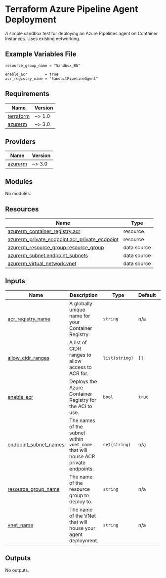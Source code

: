 # Terraform Azure Pipeline Agent Deployment

A simple sandbox test for deploying an Azure Pipelines agent on Container Instances. Uses existing networking.

## Example Variables File

```hcl
resource_group_name = "Sandbox_RG"

enable_acr        = true
acr_registry_name = "SandpitPipelineAgent"
```

<!-- BEGINNING OF PRE-COMMIT-OPENTOFU DOCS HOOK -->
## Requirements

| Name | Version |
|------|---------|
| <a name="requirement_terraform"></a> [terraform](#requirement\_terraform) | ~> 1.0 |
| <a name="requirement_azurerm"></a> [azurerm](#requirement\_azurerm) | ~> 3.0 |

## Providers

| Name | Version |
|------|---------|
| <a name="provider_azurerm"></a> [azurerm](#provider\_azurerm) | ~> 3.0 |

## Modules

No modules.

## Resources

| Name | Type |
|------|------|
| [azurerm_container_registry.acr](https://registry.terraform.io/providers/hashicorp/azurerm/latest/docs/resources/container_registry) | resource |
| [azurerm_private_endpoint.acr_private_endpoint](https://registry.terraform.io/providers/hashicorp/azurerm/latest/docs/resources/private_endpoint) | resource |
| [azurerm_resource_group.resource_group](https://registry.terraform.io/providers/hashicorp/azurerm/latest/docs/data-sources/resource_group) | data source |
| [azurerm_subnet.endpoint_subnets](https://registry.terraform.io/providers/hashicorp/azurerm/latest/docs/data-sources/subnet) | data source |
| [azurerm_virtual_network.vnet](https://registry.terraform.io/providers/hashicorp/azurerm/latest/docs/data-sources/virtual_network) | data source |

## Inputs

| Name | Description | Type | Default | Required |
|------|-------------|------|---------|:--------:|
| <a name="input_acr_registry_name"></a> [acr\_registry\_name](#input\_acr\_registry\_name) | A globally unique name for your Container Registry. | `string` | n/a | yes |
| <a name="input_allow_cidr_ranges"></a> [allow\_cidr\_ranges](#input\_allow\_cidr\_ranges) | A list of CIDR ranges to allow access to ACR for. | `list(string)` | `[]` | no |
| <a name="input_enable_acr"></a> [enable\_acr](#input\_enable\_acr) | Deploys the Azure Container Registry for the ACI to use. | `bool` | `true` | no |
| <a name="input_endpoint_subnet_names"></a> [endpoint\_subnet\_names](#input\_endpoint\_subnet\_names) | The names of the subnet within `vnet_name` that will house ACR private endpoints. | `set(string)` | n/a | yes |
| <a name="input_resource_group_name"></a> [resource\_group\_name](#input\_resource\_group\_name) | The name of the resource group to deploy to. | `string` | n/a | yes |
| <a name="input_vnet_name"></a> [vnet\_name](#input\_vnet\_name) | The name of the VNet that will house your agent deployment. | `string` | n/a | yes |

## Outputs

No outputs.
<!-- END OF PRE-COMMIT-OPENTOFU DOCS HOOK -->
